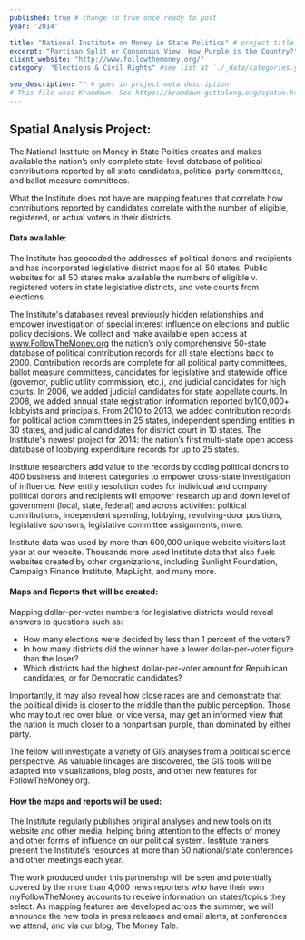 ```yaml
---
published: true # change to true once ready to post
year: '2014'

title: "National Institute on Money in State Politics" # project title or client name
excerpt: "Partisan Split or Consensus View: How Purple is the Country?" # shows on project list page
client_website: "http://www.followthemoney.org/"
category: "Elections & Civil Rights" #see list at `./_data/categories.yml`

seo_description: "" # goes in project meta description
# This file uses Kramdown. See https://kramdown.gettalong.org/syntax.html for syntax
---
```


## Spatial Analysis Project:
The National Institute on Money in State Politics creates and makes available the nation’s only complete state-level database of political contributions reported by all state candidates, political party committees, and ballot measure committees.

What the Institute does not have are mapping features that correlate how contributions reported by candidates correlate with the number of eligible, registered, or actual voters in their districts.

#### Data available:
The Institute has geocoded the addresses of political donors and recipients and has incorporated legislative district maps for all 50 states. Public websites for all 50 states make available the numbers of eligible v. registered voters in state legislative districts, and vote counts from elections.

The Institute's databases reveal previously hidden relationships and empower investigation of special interest influence on elections and public policy decisions. We collect and make available open access at www.FollowTheMoney.org the nation’s only comprehensive 50-state database of political contribution records for all state elections back to 2000. Contribution records are complete for all political party committees, ballot measure committees, candidates for legislative and statewide office (governor, public utility commission, etc.), and judicial candidates for high courts. In 2006, we added judicial candidates for state appellate courts. In 2008, we added annual state registration information reported by100,000+ lobbyists and principals. From 2010 to 2013, we added contribution records for political action committees in 25 states, independent spending entities in 30 states, and judicial candidates for district court in 10 states. The Institute's newest project for 2014: the nation’s first multi-state open access database of lobbying expenditure records for up to 25 states.

Institute researchers add value to the records by coding political donors to 400 business and interest categories to empower cross-state investigation of influence. New entity resolution codes for individual and company political donors and recipients will empower research up and down level of government (local, state, federal) and across activities: political contributions, independent spending, lobbying, revolving-door positions, legislative sponsors, legislative committee assignments, more.

Institute data was used by more than 600,000 unique website visitors last year at our website. Thousands more used Institute data that also fuels websites created by other organizations, including Sunlight Foundation, Campaign Finance Institute, MapLight, and many more.

#### Maps and Reports that will be created:
Mapping dollar-per-voter numbers for legislative districts would reveal answers to questions such as:
- How many elections were decided by less than 1 percent of the voters?
- In how many districts did the winner have a lower dollar-per-voter figure than the loser?
- Which districts had the highest dollar-per-voter amount for Republican candidates, or for Democratic candidates?

Importantly, it may also reveal how close races are and demonstrate that the political divide is closer to the middle than the public perception. Those who may tout red over blue, or vice versa, may get an informed view that the nation is much closer to a nonpartisan purple, than dominated by either party.

The fellow will investigate a variety of GIS analyses from a political science perspective. As valuable linkages are discovered, the GIS tools will be adapted into visualizations, blog posts, and other new features for FollowTheMoney.org.

#### How the maps and reports will be used:
The Institute regularly publishes original analyses and new tools on its website and other media, helping bring attention to the effects of money and other forms of influence on our political system. Institute trainers present the Institute’s resources at more than 50 national/state conferences and other meetings each year.

The work produced under this partnership will be seen and potentially covered by the more than 4,000 news reporters who have their own myFollowTheMoney accounts to receive information on states/topics they select. As mapping features are developed across the summer, we will announce the new tools in press releases and email alerts, at conferences we attend, and via our blog, The Money Tale.
